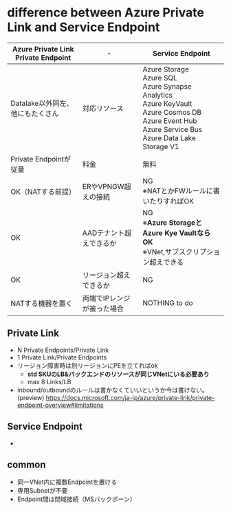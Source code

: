 # difference between Azure Private Link and Service Endpoint

|Azure Private Link<br>Private Endpoint|-|Service Endpoint|
|---|---|---|
|Datalake以外同左、他にもたくさん|対応リソース|Azure Storage<br>Azure SQL<br>Azure Synapse Analytics<br>Azure KeyVault<br>Azure Cosmos DB<br>Azure Event Hub<br>Azure Service Bus<br>Azure Data Lake Storage V1|
|Private Endpointが従量|料金|無料|
|OK（NATする前提）|ERやVPNGW超えの接続|NG<br>※NATとかFWルールに書いたりすればOK|
|OK|AADテナント超えできるか|NG<br>※**Azure StorageとAzure Kye VaultならOK**<br>※VNet,サブスクリプション超えできる|
|OK|リージョン超えできるか|NG|
|NATする機器を置く|両端でIPレンジが被った場合|NOTHING to do|

## Private Link

* N Private Endpoints/Private Link
* 1 Private Link/Private Endpoints
* リージョン障害時は別リージョンにPEを立てればok
    * **std SKUのLB&バックエンドのリソースが同じVNetにいる必要あり**
    * max 8 Links/LB
* inbound/outboundのルールは書かなくていいというか今は書けない。(preview) <https://docs.microsoft.com/ja-jp/azure/private-link/private-endpoint-overview#limitations>

## Service Endpoint

* 

## common

* 同一VNet内に複数Endpointを置ける
* 専用Subnetが不要
* Endpoint間は閉域接続（MSバックボーン）

